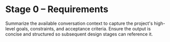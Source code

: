 # Stage 0 – Requirements

Summarize the available conversation context to capture the project's high-level goals, constraints, and acceptance criteria.
Ensure the output is concise and structured so subsequent design stages can reference it.
